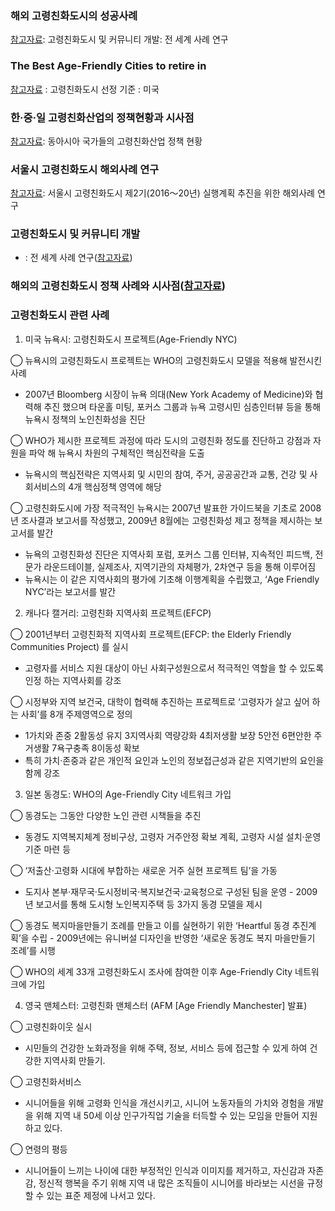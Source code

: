 ### 해외 고령친화도시의 성공사례
[참고자료](https://extranet.who.int/agefriendlyworld/resources/age-friendly-case-studies/): 고령친화도시 및 커뮤니티 개발: 전 세계 사례 연구

### The Best Age-Friendly Cities to retire in
[참고자료](https://www.thestreet.com/personal-finance/the-most-age-friendly-city-to-retire-15090494#gid=ci0256b22450002716&pid=5-fort-lauderdale-fla) : 고령친화도시 선정 기준 : 미국

### 한·중·일 고령친화산업의 정책현황과 시사점
[참고자료](https://github.com/pwjdgus/Age_Friendly_City/files/8499763/default.pdf): 동아시아 국가들의 고령친화산업 정책 현황

### 서울시 고령친화도시 해외사례 연구
[참고자료](https://afc.welfare.seoul.kr/files/Seoul,2014_AFC_2th_Case_Study.pdf): 서울시 고령친화도시 제2기(2016～20년) 실행계획 추진을 위한 해외사례 연구

### 고령친화도시 및 커뮤니티 개발
- : 전 세계 사례 연구([참고자료](https://extranet.who.int/agefriendlyworld/resources/age-friendly-case-studies/))<br>

### 해외의 고령친화도시 정책 사례와 시사점([참고자료](https://www.seoulsolution.kr/sites/default/files/%EC%84%B8%EA%B3%84%EC%99%80%EB%8F%84%EC%8B%9C%2012%ED%98%B8%20%ED%8A%B9%EC%A7%912%20.pdf))


### 고령친화도시 관련 사례
1. 미국 뉴욕시: 고령친화도시 프로젝트(Age-Friendly NYC)
 
 ◯ 뉴욕시의 고령친화도시 프로젝트는 WHO의 고령친화도시 모델을 적용해 발전시킨 사례
  - 2007년 Bloomberg 시장이 뉴욕 의대(New York Academy of Medicine)와 협력해 추진 했으며 타운홀 미팅, 포커스 그룹과 뉴욕 고령시민 심층인터뷰 등을 통해 뉴욕시 정책의
  노인친화성을 진단
  
 ◯ WHO가 제시한 프로젝트 과정에 따라 도시의 고령친화 정도를 진단하고 강점과 자원을 파악 해 뉴욕시 차원의 구체적인 핵심전략을 도출
  - 뉴욕시의 핵심전략은 지역사회 및 시민의 참여, 주거, 공공공간과 교통, 건강 및 사회서비스의 4개 핵심정책 영역에 해당
    
 ◯ 고령친화도시에 가장 적극적인 뉴욕시는 2007년 발표한 가이드북을 기초로 2008년 조사결과 보고서를 작성했고, 2009년 8월에는 고령친화성 제고 정책을 제시하는 보고서를 발간
  - 뉴욕의 고령친화성 진단은 지역사회 포럼, 포커스 그룹 인터뷰, 지속적인 피드백, 전문가 라운드테이블, 실제조사, 지역기관의 자체평가, 2차연구 등을 통해 이루어짐
  - 뉴욕시는 이 같은 지역사회의 평가에 기초해 이행계획을 수립했고, ‘Age Friendly NYC’라는 보고서를 발간

2. 캐나다 캘거리: 고령친화 지역사회 프로젝트(EFCP)

 ◯ 2001년부터 고령친화적 지역사회 프로젝트(EFCP: the Elderly Friendly Communities Project) 를 실시
  - 고령자를 서비스 지원 대상이 아닌 사회구성원으로서 적극적인 역할을 할 수 있도록 인정 하는 지역사회를 강조
 
 ◯ 시정부와 지역 보건국, 대학이 협력해 추진하는 프로젝트로 ‘고령자가 살고 싶어 하는 사회’를 8개 주제영역으로 정의
  - 1가치와 존중 2활동성 유지 3지역사회 역량강화 4최저생활 보장 5안전 6편안한 주 거생활 7욕구충족 8이동성 확보
  - 특히 가치·존중과 같은 개인적 요인과 노인의 정보접근성과 같은 지역기반의 요인을 함께 강조

3. 일본 동경도: WHO의 Age-Friendly City 네트워크 가입
 
 ◯ 동경도는 그동안 다양한 노인 관련 시책들을 추진
  - 동경도 지역복지체계 정비구상, 고령자 거주안정 확보 계획, 고령자 시설 설치·운영기준 마련 등
 
 ◯ ‘저출산·고령화 시대에 부합하는 새로운 거주 실현 프로젝트 팀’을 가동
  - 도지사 본부·재무국·도시정비국·복지보건국·교육청으로 구성된 팀을 운영 - 2009년 보고서를 통해 도시형 노인복지주택 등 3가지 동경 모델을 제시

 ◯ 동경도 복지마을만들기 조례를 만들고 이를 실현하기 위한 ‘Heartful 동경 추진계획’을 수립 - 2009년에는 유니버설 디자인을 반영한 ‘새로운 동경도 복지 마을만들기 조례’를 시행

 ◯ WHO의 세계 33개 고령친화도시 조사에 참여한 이후 Age-Friendly City 네트워크에 가입
 
 4. 영국 맨체스터: 고령친화 맨체스터 (AFM [Age Friendly Manchester] 발표)
 
 ◯ 고령친화이웃 실시
  - 시민들의 건강한 노화과정을 위해 주택, 정보, 서비스 등에 접근할 수 있게 하여 건강한 지역사회 만들기.
 
 ◯ 고령친화서비스
  - 시니어들을 위해 고령화 인식을 개선시키고, 시니어 노동자들의 가치와 경험을 개발을 위해 지역 내 50세 이상 인구가직업 기술을 터득할 수 있는 모임을 만들어 지원하고 있다.

 ◯ 연령의 평등
  - 시니어들이 느끼는 나이에 대한 부정적인 인식과 이미지를 제거하고, 자신감과 자존감, 정신적 행복을 주기 위해 지역 내 많은 조직들이 시니어를 바라보는 시선을 규정할 수 있는 표준 제정에 나서고 있다.
